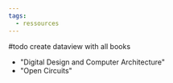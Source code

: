 ```yaml
---
tags:
  - ressources
---
```



#todo create dataview with all books

- "Digital Design and Computer Architecture"
- "Open Circuits"